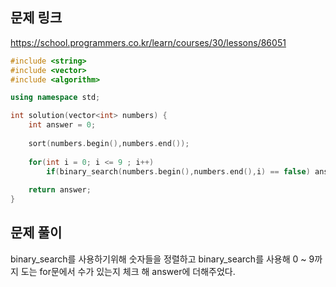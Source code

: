 ## 문제 링크
https://school.programmers.co.kr/learn/courses/30/lessons/86051

```cpp
#include <string>
#include <vector>
#include <algorithm>

using namespace std;

int solution(vector<int> numbers) {
    int answer = 0;
    
    sort(numbers.begin(),numbers.end());
    
    for(int i = 0; i <= 9 ; i++)
        if(binary_search(numbers.begin(),numbers.end(),i) == false) answer += i;
    
    return answer;
}
```

## 문제 풀이
binary_search를 사용하기위해 숫자들을 정렬하고 binary_search를 사용해 0 ~ 9까지 도는 for문에서 수가 있는지 체크 해 answer에 더해주었다.
